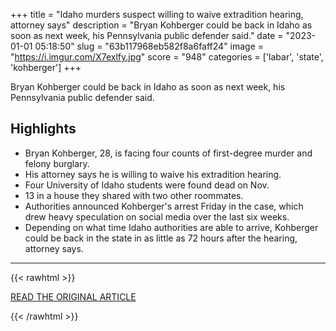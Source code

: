 +++
title = "Idaho murders suspect willing to waive extradition hearing, attorney says"
description = "Bryan Kohberger could be back in Idaho as soon as next week, his Pennsylvania public defender said."
date = "2023-01-01 05:18:50"
slug = "63b117968eb582f8a6faff24"
image = "https://i.imgur.com/X7exlfy.jpg"
score = "948"
categories = ['labar', 'state', 'kohberger']
+++

Bryan Kohberger could be back in Idaho as soon as next week, his Pennsylvania public defender said.

## Highlights

- Bryan Kohberger, 28, is facing four counts of first-degree murder and felony burglary.
- His attorney says he is willing to waive his extradition hearing.
- Four University of Idaho students were found dead on Nov.
- 13 in a house they shared with two other roommates.
- Authorities announced Kohberger's arrest Friday in the case, which drew heavy speculation on social media over the last six weeks.
- Depending on what time Idaho authorities are able to arrive, Kohberger could be back in the state in as little as 72 hours after the hearing, attorney says.

---

{{< rawhtml >}}
  <p class="article-category">
    <a target="_blank" href="https://www.cbsnews.com/news/idaho-murders-bryan-kohberger-extradition-hearing-attorney/">READ THE ORIGINAL ARTICLE</a>
  </p>
{{< /rawhtml >}}
